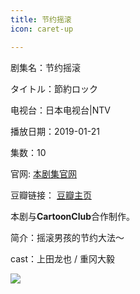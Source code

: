 ```yaml
---
title: 节约摇滚
icon: caret-up

---
```


剧集名：节约摇滚

タイトル：節約ロック

电视台：日本电视台|NTV

播放日期：2019-01-21

集数：10

官网: [本剧集官网](https://www.ntv.co.jp/setsuyakurock/)

豆瓣链接： [豆瓣主页](https://movie.douban.com/subject/30382593/)

本剧与**CartoonClub**合作制作。

简介：摇滚男孩的节约大法～

cast：上田龙也 / 重冈大毅

![](https://listpic.tsgsanjiao.com/2019/2019jyyg.jpg)
